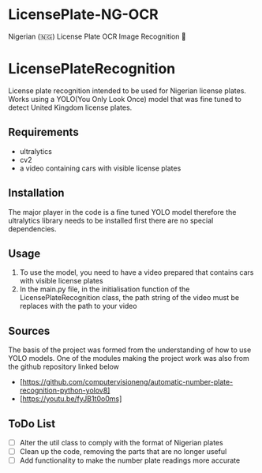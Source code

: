 # LicensePlate-NG-OCR
Nigerian (🇳🇬) License Plate OCR Image Recognition 📸

# LicensePlateRecognition


License plate recognition intended to be used for Nigerian license plates. Works using a YOLO(You Only Look Once) 
model that was fine tuned to detect United Kingdom license plates.

## Requirements

* ultralytics
* cv2
* a video containing cars with visible license plates

## Installation

The major player in the code is a fine tuned YOLO model therefore the ultralytics library needs to be installed first 
there are no special dependencies.

## Usage

1. To use the model, you need to have a video prepared that contains cars with visible license plates
1. In the main.py file, in the initialisation function of the LicensePlateRecognition class, the path string of the video must be replaces with the path to your video

## Sources

The basis of the project was formed from the understanding of how to use YOLO models.
One of the modules making the project work was also from the github repository linked below
* [https://github.com/computervisioneng/automatic-number-plate-recognition-python-yolov8]
* [https://youtu.be/fyJB1t0o0ms]

## ToDo List

- [ ] Alter the util class to comply with the format of Nigerian plates
- [ ] Clean up the code, removing the parts that are no longer useful
- [ ] Add functionality to make the number plate readings more accurate
